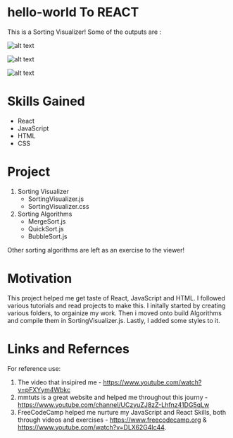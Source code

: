 # hello-world To REACT
This is a Sorting Visualizer!
Some of the outputs are :

![alt text](https://github.com/guljain/SortingVisualizer/blob/master/Sorting%20Visualizer%20Project/Images/Result%201.png)


![alt text](https://github.com/guljain/SortingVisualizer/blob/master/Sorting%20Visualizer%20Project/Images/Result%202.png)


![alt text](https://github.com/guljain/SortingVisualizer/blob/master/Sorting%20Visualizer%20Project/Images/Result%203.png)


# Skills Gained
  * React
  * JavaScript
  * HTML   
  * CSS

# Project
  1. Sorting Visualizer
     * SortingVisualizer.js
     * SortingVisualizer.css
  2. Sorting Algorithms
     * MergeSort.js
     * QuickSort.js
     * BubbleSort.js

Other sorting algorithms are left as an exercise to the viewer!

# Motivation
This project helped me get taste of React, JavaScript and HTML. I followed various tutorials and read projects to make this. I initally started by creating various folders, to orgainize my work. Then i moved onto build Algorithms and compile them in SortingVisualizer.js. Lastly, I added some styles to it.

# Links and Refernces
For reference use: 
 1. The video that insipired me - https://www.youtube.com/watch?v=pFXYym4Wbkc
 2. mmtuts is a great website and helped me throughout this journy - https://www.youtube.com/channel/UCzyuZJ8zZ-Lhfnz41DG5qLw 
 3. FreeCodeCamp helped me nurture my JavaScript and React Skills, both through videos and exercises - https://www.freecodecamp.org & https://www.youtube.com/watch?v=DLX62G4lc44.
 
 
